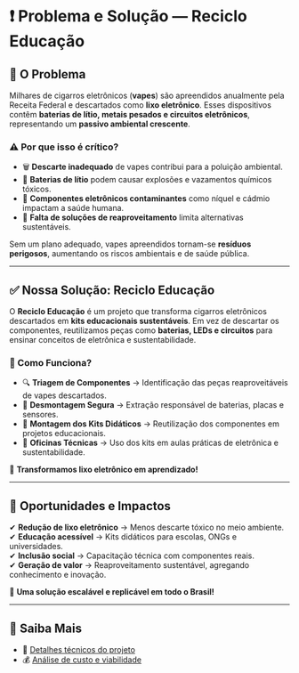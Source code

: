 # ❗ Problema e Solução — Reciclo Educação

## 🧨 O Problema

Milhares de cigarros eletrônicos (**vapes**) são apreendidos anualmente pela Receita Federal e descartados como **lixo eletrônico**. Esses dispositivos contêm **baterias de lítio, metais pesados e circuitos eletrônicos**, representando um **passivo ambiental crescente**.

### ⚠️ Por que isso é crítico?

- 🗑️ **Descarte inadequado** de vapes contribui para a poluição ambiental.  
- 🔋 **Baterias de lítio** podem causar explosões e vazamentos químicos tóxicos.  
- 🧪 **Componentes eletrônicos contaminantes** como níquel e cádmio impactam a saúde humana.  
- 🚫 **Falta de soluções de reaproveitamento** limita alternativas sustentáveis.  

Sem um plano adequado, vapes apreendidos tornam-se **resíduos perigosos**, aumentando os riscos ambientais e de saúde pública.

---

## ✅ Nossa Solução: Reciclo Educação

O **Reciclo Educação** é um projeto que transforma cigarros eletrônicos descartados em **kits educacionais sustentáveis**. Em vez de descartar os componentes, reutilizamos peças como **baterias, LEDs e circuitos** para ensinar conceitos de eletrônica e sustentabilidade.

### 🔧 Como Funciona?

- 🔍 **Triagem de Componentes** → Identificação das peças reaproveitáveis de vapes descartados.  
- 🔬 **Desmontagem Segura** → Extração responsável de baterias, placas e sensores.  
- 📘 **Montagem dos Kits Didáticos** → Reutilização dos componentes em projetos educacionais.  
- 🏫 **Oficinas Técnicas** → Uso dos kits em aulas práticas de eletrônica e sustentabilidade.  

🚀 **Transformamos lixo eletrônico em aprendizado!**  

---

## 🌱 Oportunidades e Impactos

✔ **Redução de lixo eletrônico** → Menos descarte tóxico no meio ambiente.  
✔ **Educação acessível** → Kits didáticos para escolas, ONGs e universidades.  
✔ **Inclusão social** → Capacitação técnica com componentes reais.  
✔ **Geração de valor** → Reaproveitamento sustentável, agregando conhecimento e inovação.  

📢 **Uma solução escalável e replicável em todo o Brasil!**

---

## 🔗 Saiba Mais  

- 📖 [Detalhes técnicos do projeto](detalhes_tecnicos.md)  
- 💰 [Análise de custo e viabilidade](custo.md)  
